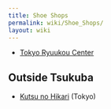 ```yaml
---
title: Shoe Shops
permalink: wiki/Shoe_Shops/
layout: wiki
---
```


-   [Tokyo Ryuukou Center](/wiki/Tokyo_Ryuukou_Center "wikilink")

Outside Tsukuba
---------------

-   [Kutsu no Hikari](/wiki/Kutsu_no_Hikari "wikilink") (Tokyo)

